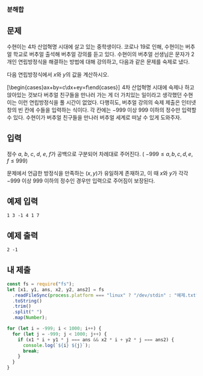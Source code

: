 ### 분해합

## 문제

수현이는 4차 산업혁명 시대에 살고 있는 중학생이다. 코로나 19로 인해, 수현이는 버추얼 학교로 버추얼 출석해 버추얼 강의를 듣고 있다. 수현이의 버추얼 선생님은 문자가 2개인 연립방정식을 해결하는 방법에 대해 강의하고, 다음과 같은 문제를 숙제로 냈다.

다음 연립방정식에서
$x$와
$y$의 값을 계산하시오.

\[\begin{cases}ax+by=c\\dx+ey=f\end{cases}\] 
4차 산업혁명 시대에 숙제나 하고 앉아있는 것보다 버추얼 친구들을 만나러 가는 게 더 가치있는 일이라고 생각했던 수현이는 이런 연립방정식을 풀 시간이 없었다. 다행히도, 버추얼 강의의 숙제 제출은 인터넷 창의 빈 칸에 수들을 입력하는 식이다. 각 칸에는
$-999$ 이상
$999$ 이하의 정수만 입력할 수 있다. 수현이가 버추얼 친구들을 만나러 버추얼 세계로 떠날 수 있게 도와주자.

## 입력

정수
$a$,
$b$,
$c$,
$d$,
$e$,
$f$가 공백으로 구분되어 차례대로 주어진다. (
$-999 \leq a,b,c,d,e,f \leq 999$)

문제에서 언급한 방정식을 만족하는
$\left(x,y\right)$가 유일하게 존재하고, 이 때
$x$와
$y$가 각각
$-999$ 이상
$999$ 이하의 정수인 경우만 입력으로 주어짐이 보장된다.

## 예제 입력

```
1 3 -1 4 1 7
```

## 예제 출력

```
2 -1
```

## 내 제출

```js
const fs = require("fs");
let [x1, y1, ans, x2, y2, ans2] = fs
  .readFileSync(process.platform === "linux" ? "/dev/stdin" : "예제.txt")
  .toString()
  .trim()
  .split(" ")
  .map(Number);

for (let i = -999; i < 1000; i++) {
  for (let j = -999; j < 1000; j++) {
    if (x1 * i + y1 * j === ans && x2 * i + y2 * j === ans2) {
      console.log(`${i} ${j}`);
      break;
    }
  }
}
```
